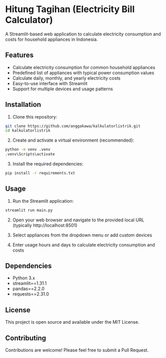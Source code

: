 # Hitung Tagihan (Electricity Bill Calculator)

A Streamlit-based web application to calculate electricity consumption and costs for household appliances in Indonesia.

## Features

- Calculate electricity consumption for common household appliances
- Predefined list of appliances with typical power consumption values
- Calculate daily, monthly, and yearly electricity costs
- Easy-to-use interface with Streamlit
- Support for multiple devices and usage patterns

## Installation

1. Clone this repository:
```bash
git clone https://github.com/anggakawa/kalkulatorlistrik.git
cd kalkulatorlistrik
```

2. Create and activate a virtual environment (recommended):
```bash
python -m venv .venv
.venv\Scripts\activate
```

3. Install the required dependencies:
```bash
pip install -r requirements.txt
```

## Usage

1. Run the Streamlit application:
```bash
streamlit run main.py
```

2. Open your web browser and navigate to the provided local URL (typically http://localhost:8501)

3. Select appliances from the dropdown menu or add custom devices

4. Enter usage hours and days to calculate electricity consumption and costs

## Dependencies

- Python 3.x
- streamlit==1.31.1
- pandas==2.2.0
- requests==2.31.0

## License

This project is open source and available under the MIT License.

## Contributing

Contributions are welcome! Please feel free to submit a Pull Request.